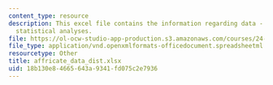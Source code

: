 ```yaml
---
content_type: resource
description: This excel file contains the information regarding data - excel spreadsheet
  statistical analyses.
file: https://ol-ocw-studio-app-production.s3.amazonaws.com/courses/24-915-linguistic-phonetics-fall-2015/18b130e84665643a9341fd075c2e7936_affricate_data_dist.xlsx
file_type: application/vnd.openxmlformats-officedocument.spreadsheetml.sheet
resourcetype: Other
title: affricate_data_dist.xlsx
uid: 18b130e8-4665-643a-9341-fd075c2e7936
---
```

